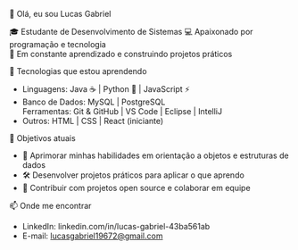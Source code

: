  👋 Olá, eu sou Lucas Gabriel

🎓 Estudante de Desenvolvimento de Sistemas 
💻 Apaixonado por programação e tecnologia  
🚀 Em constante aprendizado e construindo projetos práticos  

🔧 Tecnologias que estou aprendendo
- Linguagens: Java ☕ | Python 🐍 | JavaScript ⚡  
- Banco de Dados: MySQL | PostgreSQL  
  Ferramentas: Git & GitHub | VS Code | Eclipse | IntelliJ  
- Outros: HTML | CSS | React (iniciante)  



 📌 Objetivos atuais
- 📖 Aprimorar minhas habilidades em orientação a objetos e estruturas de dados  
- 🛠️ Desenvolver projetos práticos para aplicar o que aprendo  
- 🤝 Contribuir com projetos open source e colaborar em equipe  



📫 Onde me encontrar
- LinkedIn: linkedin.com/in/lucas-gabriel-43ba561ab
- E-mail: lucasgabriel19672@gmail.com  
